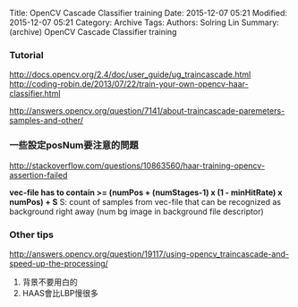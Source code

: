 Title: OpenCV Cascade Classifier training
Date: 2015-12-07 05:21
Modified: 2015-12-07 05:21
Category: Archive
Tags: 
Authors: Solring Lin
Summary: (archive) OpenCV Cascade Classifier training


### Tutorial
http://docs.opencv.org/2.4/doc/user_guide/ug_traincascade.html
http://coding-robin.de/2013/07/22/train-your-own-opencv-haar-classifier.html


http://answers.opencv.org/question/7141/about-traincascade-paremeters-samples-and-other/

### 一些設定posNum要注意的問題
http://stackoverflow.com/questions/10863560/haar-training-opencv-assertion-failed

**vec-file has to contain >= (numPos + (numStages-1) x (1 - minHitRate) x numPos) + S**
S: count of samples from vec-file that can be recognized as background right away (num bg image in background file descriptor)

### Other tips
http://answers.opencv.org/question/19117/using-opencv_traincascade-and-speed-up-the-processing/

1. 背景不要用白的
2. HAAS會比LBP慢很多

